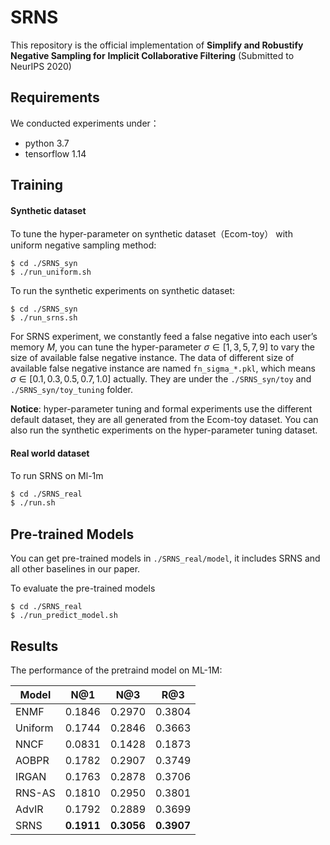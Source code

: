 # SRNS

This repository is the official implementation of **Simplify and Robustify Negative Sampling for**
**Implicit Collaborative Filtering** (Submitted to NeurIPS 2020) 

## Requirements

We conducted experiments under：

- python 3.7
- tensorflow 1.14

## Training

#### Synthetic dataset

To tune the hyper-parameter on synthetic dataset（Ecom-toy） with uniform negative sampling method:

```shell
$ cd ./SRNS_syn
$ ./run_uniform.sh
```

To run the synthetic experiments on synthetic dataset:

```shell
$ cd ./SRNS_syn
$ ./run_srns.sh
```

For SRNS experiment, we constantly feed a false negative into each user’s memory $M$, you can tune the hyper-parameter $\sigma \in [1 ,3, 5, 7, 9]$ to vary the size of available false negative instance. The data of different size of available false negative instance are named `fn_sigma_*.pkl`, which means $\sigma \in [0.1, 0.3, 0.5, 0.7, 1.0]$  actually. They are under the `./SRNS_syn/toy` and `./SRNS_syn/toy_tuning` folder. 

**Notice**: hyper-parameter tuning and formal experiments use the different default dataset, they are all generated from the Ecom-toy dataset.  You can also run the synthetic experiments on the hyper-parameter tuning dataset. 

#### Real world dataset

To run SRNS on Ml-1m

```sh
$ cd ./SRNS_real
$ ./run.sh
```

## Pre-trained Models

You can get pre-trained models in `./SRNS_real/model`, it includes SRNS and all other baselines in our paper.

To evaluate the pre-trained models

```shell
$ cd ./SRNS_real
$ ./run_predict_model.sh
```

## Results

The performance of the pretraind model on ML-1M:

| Model   | N@1        | N@3        | R@3        |
| ------- | ---------- | ---------- | ---------- |
| ENMF    | 0.1846     | 0.2970     | 0.3804     |
| Uniform | 0.1744     | 0.2846     | 0.3663     |
| NNCF    | 0.0831     | 0.1428     | 0.1873     |
| AOBPR   | 0.1782     | 0.2907     | 0.3749     |
| IRGAN   | 0.1763     | 0.2878     | 0.3706     |
| RNS-AS  | 0.1810     | 0.2950     | 0.3801     |
| AdvIR   | 0.1792     | 0.2889     | 0.3699     |
| SRNS    | **0.1911** | **0.3056** | **0.3907** |

